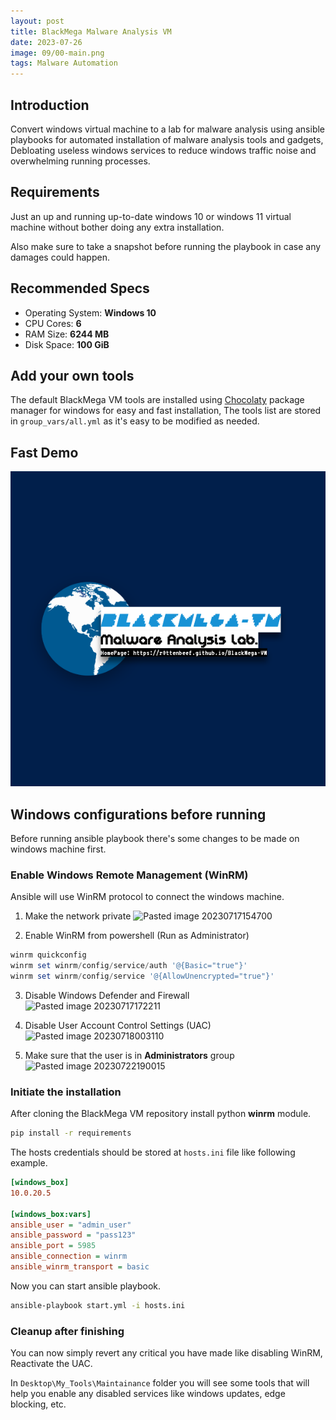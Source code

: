 ```yaml
---
layout: post
title: BlackMega Malware Analysis VM
date: 2023-07-26
image: 09/00-main.png
tags: Malware Automation
---
```

## Introduction

Convert windows virtual machine to a lab for malware analysis using ansible playbooks for automated installation of malware analysis tools and gadgets, Debloating useless windows services to reduce windows traffic noise and overwhelming running processes.

## Requirements

Just an up and running up-to-date windows 10 or windows 11 virtual machine without bother doing any extra installation.

Also make sure to take a snapshot before running the playbook in case any damages could happen.

## Recommended Specs

- Operating System: **Windows 10**
- CPU Cores: **6**
- RAM Size: **6244 MB**
- Disk Space: **100 GiB**

## Add your own tools

The default BlackMega VM tools are installed using [Chocolaty](https://chocolatey.org/) package manager for windows for easy and fast installation, The tools list are stored in `group_vars/all.yml` as it's easy to be modified as needed.

## Fast Demo

[![BlackMega VM Demo](/img/09/00-main.png)](https://www.youtube.com/embed/APOPm01BVrk)

## Windows configurations before running

Before running ansible playbook there's some changes to be made on windows machine first.

### Enable Windows Remote Management (WinRM)

Ansible will use WinRM protocol to connect the windows machine.

1. Make the network private
![Pasted image 20230717154700](https://github.com/r0ttenbeef/BlackMega-VM/assets/48027449/e67ca391-d4a3-400b-9d11-605434a14501)

2. Enable WinRM from powershell (Run as Administrator)
```powershell
winrm quickconfig
winrm set winrm/config/service/auth '@{Basic="true"}'
winrm set winrm/config/service '@{AllowUnencrypted="true"}'
```


3. Disable Windows Defender and Firewall
![Pasted image 20230717172211](https://github.com/r0ttenbeef/BlackMega-VM/assets/48027449/1e87666d-2bcb-454b-9bee-e73182a6f4fa)

4. Disable User Account Control Settings (UAC)
![Pasted image 20230718003110](https://github.com/r0ttenbeef/BlackMega-VM/assets/48027449/d0c84f78-ee5e-4f43-bd29-8cb66b32500d)

5. Make sure that the user is in **Administrators** group
![Pasted image 20230722190015](https://github.com/r0ttenbeef/BlackMega-VM/assets/48027449/1ec81bee-e288-48cd-92f0-2794d5de2f5e)

### Initiate the installation

After cloning the BlackMega VM repository install python **winrm** module.

```bash
pip install -r requirements
```


The hosts credentials should be stored at `hosts.ini` file like following example.

```ini
[windows_box]
10.0.20.5

[windows_box:vars]
ansible_user = "admin_user"
ansible_password = "pass123"
ansible_port = 5985
ansible_connection = winrm
ansible_winrm_transport = basic
```


Now you can start ansible playbook.

```bash
ansible-playbook start.yml -i hosts.ini
```


### Cleanup after finishing

You can now simply revert any critical you have made like disabling WinRM, Reactivate the UAC.

In `Desktop\My_Tools\Maintainance` folder you will see some tools that will help you enable any disabled services like windows updates, edge blocking, etc.
